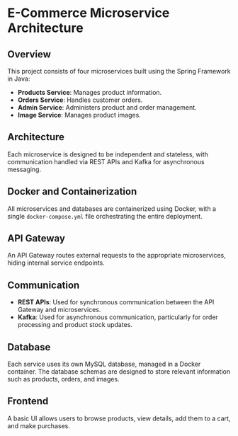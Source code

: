 # E-Commerce Microservice Architecture

## Overview
This project consists of four microservices built using the Spring Framework in Java:
- **Products Service**: Manages product information.
- **Orders Service**: Handles customer orders.
- **Admin Service**: Administers product and order management.
- **Image Service**: Manages product images.

## Architecture
Each microservice is designed to be independent and stateless, with communication handled via REST APIs and Kafka for asynchronous messaging.

## Docker and Containerization
All microservices and databases are containerized using Docker, with a single `docker-compose.yml` file orchestrating the entire deployment.

## API Gateway
An API Gateway routes external requests to the appropriate microservices, hiding internal service endpoints.

## Communication
- **REST APIs**: Used for synchronous communication between the API Gateway and microservices.
- **Kafka**: Used for asynchronous communication, particularly for order processing and product stock updates.

## Database
Each service uses its own MySQL database, managed in a Docker container. The database schemas are designed to store relevant information such as products, orders, and images.

## Frontend
A basic UI allows users to browse products, view details, add them to a cart, and make purchases.

